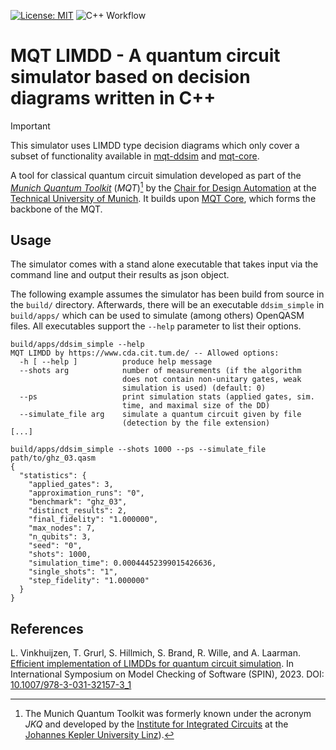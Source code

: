 [![License: MIT](https://img.shields.io/badge/license-MIT-blue.svg?style=flat-square)](https://opensource.org/licenses/MIT)
![C++ Workflow](https://github.com/cda-tum/mqt-limdd/actions/workflows/cmake.yml/badge.svg)

# MQT LIMDD - A quantum circuit simulator based on decision diagrams written in C++

> [!IMPORTANT]
> This simulator uses LIMDD type decision diagrams which only cover a subset of functionality available in [mqt-ddsim](https://github.com/cda-tum/mqt-ddsim) and [mqt-core](https://github.com/cda-tum/mqt-limdd).

A tool for classical quantum circuit simulation developed as part of the [_Munich Quantum Toolkit_](https://mqt.readthedocs.io) (_MQT_)[^1] by the [Chair for Design Automation](https://www.cda.cit.tum.de/) at the [Technical University of Munich](https://www.tum.de/).
It builds upon [MQT Core](https://github.com/cda-tum/mqt-core), which forms the backbone of the MQT.

## Usage

The simulator comes with a stand alone executable that takes input via the command line and output their results as json object.

The following example assumes the simulator has been build from source in the `build/` directory.
Afterwards, there will be an executable `ddsim_simple` in `build/apps/` which can be used to simulate (among others) OpenQASM files. All executables support the `--help` parameter to list their options.

```
build/apps/ddsim_simple --help
MQT LIMDD by https://www.cda.cit.tum.de/ -- Allowed options:
  -h [ --help ]          produce help message
  --shots arg            number of measurements (if the algorithm
                         does not contain non-unitary gates, weak
                         simulation is used) (default: 0)
  --ps                   print simulation stats (applied gates, sim.
                         time, and maximal size of the DD)
  --simulate_file arg    simulate a quantum circuit given by file
                         (detection by the file extension)
[...]

build/apps/ddsim_simple --shots 1000 --ps --simulate_file path/to/ghz_03.qasm
{
  "statistics": {
    "applied_gates": 3,
    "approximation_runs": "0",
    "benchmark": "ghz_03",
    "distinct_results": 2,
    "final_fidelity": "1.000000",
    "max_nodes": 7,
    "n_qubits": 3,
    "seed": "0",
    "shots": 1000,
    "simulation_time": 0.00044452399015426636,
    "single_shots": "1",
    "step_fidelity": "1.000000"
  }
}
```

## References

L. Vinkhuijzen, T. Grurl, S. Hillmich, S. Brand, R. Wille, and A. Laarman. [Efficient implementation of LIMDDs for quantum circuit simulation](https://www.cda.cit.tum.de/files/eda/2023_spin_efficient_limdd_implementation.pdf). In International Symposium on Model Checking of Software (SPIN), 2023. DOI: [10.1007/978-3-031-32157-3_1](https://doi.org/10.1007/978-3-031-32157-3_1)

[^1]: The Munich Quantum Toolkit was formerly known under the acronym _JKQ_ and developed by the [Institute for Integrated Circuits](https://iic.jku.at/) at the [Johannes Kepler University Linz](https://jku.at)).
